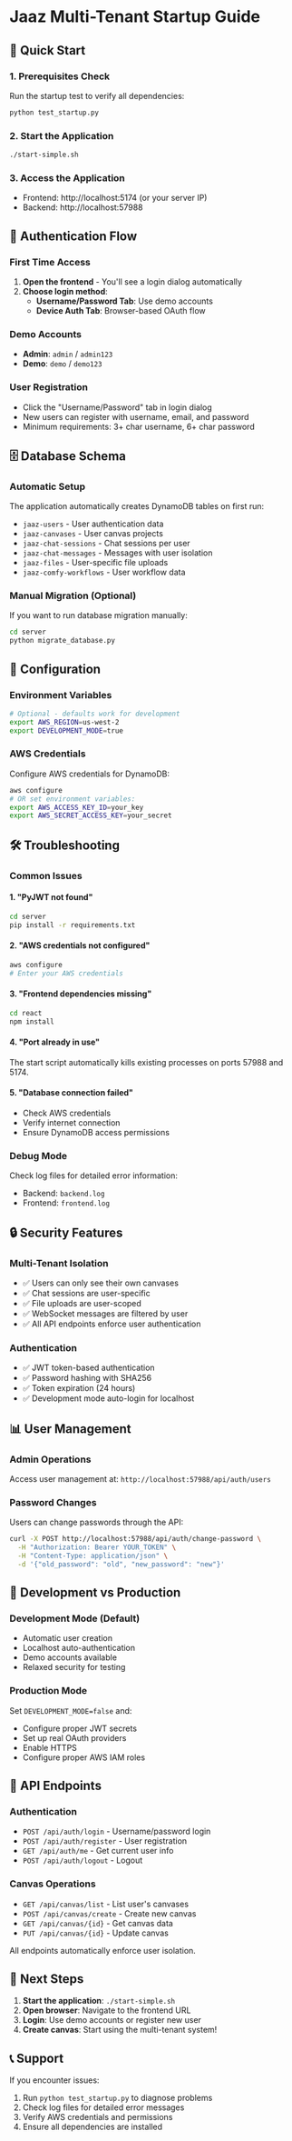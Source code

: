 # Jaaz Multi-Tenant Startup Guide

## 🚀 Quick Start

### 1. Prerequisites Check
Run the startup test to verify all dependencies:
```bash
python test_startup.py
```

### 2. Start the Application
```bash
./start-simple.sh
```

### 3. Access the Application
- Frontend: http://localhost:5174 (or your server IP)
- Backend: http://localhost:57988

## 🔐 Authentication Flow

### First Time Access
1. **Open the frontend** - You'll see a login dialog automatically
2. **Choose login method**:
   - **Username/Password Tab**: Use demo accounts
   - **Device Auth Tab**: Browser-based OAuth flow

### Demo Accounts
- **Admin**: `admin` / `admin123`
- **Demo**: `demo` / `demo123`

### User Registration
- Click the "Username/Password" tab in login dialog
- New users can register with username, email, and password
- Minimum requirements: 3+ char username, 6+ char password

## 🗄️ Database Schema

### Automatic Setup
The application automatically creates DynamoDB tables on first run:
- `jaaz-users` - User authentication data
- `jaaz-canvases` - User canvas projects
- `jaaz-chat-sessions` - Chat sessions per user
- `jaaz-chat-messages` - Messages with user isolation
- `jaaz-files` - User-specific file uploads
- `jaaz-comfy-workflows` - User workflow data

### Manual Migration (Optional)
If you want to run database migration manually:
```bash
cd server
python migrate_database.py
```

## 🔧 Configuration

### Environment Variables
```bash
# Optional - defaults work for development
export AWS_REGION=us-west-2
export DEVELOPMENT_MODE=true
```

### AWS Credentials
Configure AWS credentials for DynamoDB:
```bash
aws configure
# OR set environment variables:
export AWS_ACCESS_KEY_ID=your_key
export AWS_SECRET_ACCESS_KEY=your_secret
```

## 🛠️ Troubleshooting

### Common Issues

#### 1. "PyJWT not found"
```bash
cd server
pip install -r requirements.txt
```

#### 2. "AWS credentials not configured"
```bash
aws configure
# Enter your AWS credentials
```

#### 3. "Frontend dependencies missing"
```bash
cd react
npm install
```

#### 4. "Port already in use"
The start script automatically kills existing processes on ports 57988 and 5174.

#### 5. "Database connection failed"
- Check AWS credentials
- Verify internet connection
- Ensure DynamoDB access permissions

### Debug Mode
Check log files for detailed error information:
- Backend: `backend.log`
- Frontend: `frontend.log`

## 🔒 Security Features

### Multi-Tenant Isolation
- ✅ Users can only see their own canvases
- ✅ Chat sessions are user-specific
- ✅ File uploads are user-scoped
- ✅ WebSocket messages are filtered by user
- ✅ All API endpoints enforce user authentication

### Authentication
- ✅ JWT token-based authentication
- ✅ Password hashing with SHA256
- ✅ Token expiration (24 hours)
- ✅ Development mode auto-login for localhost

## 📊 User Management

### Admin Operations
Access user management at: `http://localhost:57988/api/auth/users`

### Password Changes
Users can change passwords through the API:
```bash
curl -X POST http://localhost:57988/api/auth/change-password \
  -H "Authorization: Bearer YOUR_TOKEN" \
  -H "Content-Type: application/json" \
  -d '{"old_password": "old", "new_password": "new"}'
```

## 🔄 Development vs Production

### Development Mode (Default)
- Automatic user creation
- Localhost auto-authentication
- Demo accounts available
- Relaxed security for testing

### Production Mode
Set `DEVELOPMENT_MODE=false` and:
- Configure proper JWT secrets
- Set up real OAuth providers
- Enable HTTPS
- Configure proper AWS IAM roles

## 📝 API Endpoints

### Authentication
- `POST /api/auth/login` - Username/password login
- `POST /api/auth/register` - User registration
- `GET /api/auth/me` - Get current user info
- `POST /api/auth/logout` - Logout

### Canvas Operations
- `GET /api/canvas/list` - List user's canvases
- `POST /api/canvas/create` - Create new canvas
- `GET /api/canvas/{id}` - Get canvas data
- `PUT /api/canvas/{id}` - Update canvas

All endpoints automatically enforce user isolation.

## 🎯 Next Steps

1. **Start the application**: `./start-simple.sh`
2. **Open browser**: Navigate to the frontend URL
3. **Login**: Use demo accounts or register new user
4. **Create canvas**: Start using the multi-tenant system!

## 📞 Support

If you encounter issues:
1. Run `python test_startup.py` to diagnose problems
2. Check log files for detailed error messages
3. Verify AWS credentials and permissions
4. Ensure all dependencies are installed
